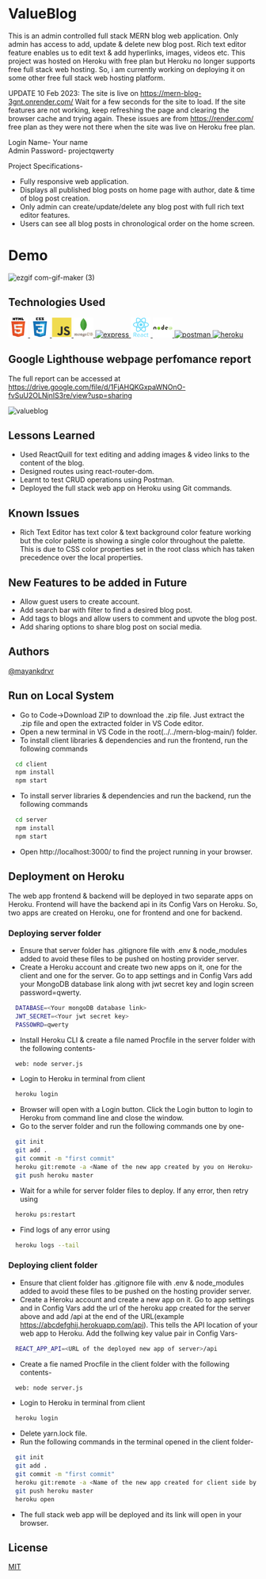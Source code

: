 # ValueBlog

This is an admin controlled full stack MERN blog web application. Only admin has access to add, update & delete new blog post. Rich text editor feature enables us to edit text & add hyperlinks, images, videos etc. This project was hosted on Heroku with free plan but Heroku no longer supports free full stack web hosting. So, i am currently working on deploying it on some other free full stack web hosting platform. 

UPDATE 10 Feb 2023: The site is live on https://mern-blog-3gnt.onrender.com/
Wait for a few seconds for the site to load. If the site features are not working, keep refreshing the page and clearing the browser cache and trying again. These issues are from https://render.com/ free plan as they were not there when the site was live on Heroku free plan.

Login Name- Your name <br />
Admin Password- projectqwerty

Project Specifications-
- Fully responsive web application.
- Displays all published blog posts on home page with author, date & time of blog post creation.
- Only admin can create/update/delete any blog post with full rich text editor features.
- Users can see all blog posts in chronological order on the home screen.

# Demo

  ![ezgif com-gif-maker (3)](https://user-images.githubusercontent.com/87348490/152381000-5f57b062-377c-48e2-acbc-ec0778422159.gif)

## Technologies Used

<a href="https://www.w3.org/html/" target="_blank" rel="noreferrer"> <img src="https://raw.githubusercontent.com/devicons/devicon/master/icons/html5/html5-original-wordmark.svg" alt="html5" width="40" height="40"/> </a>
<a href="https://www.w3schools.com/css/" target="_blank" rel="noreferrer"> <img src="https://raw.githubusercontent.com/devicons/devicon/master/icons/css3/css3-original-wordmark.svg" alt="css3" width="40" height="40"/> </a> 
<a href="https://developer.mozilla.org/en-US/docs/Web/JavaScript" target="_blank" rel="noreferrer"> <img src="https://raw.githubusercontent.com/devicons/devicon/master/icons/javascript/javascript-original.svg" alt="javascript" width="40" height="40"/> </a> 
<a href="https://www.mongodb.com/" target="_blank" rel="noreferrer"> <img src="https://raw.githubusercontent.com/devicons/devicon/master/icons/mongodb/mongodb-original-wordmark.svg" alt="mongodb" width="40" height="40"/> </a>
<a href="https://expressjs.com" target="_blank" rel="noreferrer"> <img src="https://i.ibb.co/ckPHbQm/express-facebook-share.png" alt="express" width="60" height="40"/> </a>
<a href="https://reactjs.org/" target="_blank" rel="noreferrer"> <img src="https://raw.githubusercontent.com/devicons/devicon/master/icons/react/react-original-wordmark.svg" alt="react" width="40" height="40"/> </a>
<a href="https://nodejs.org" target="_blank" rel="noreferrer"> <img src="https://raw.githubusercontent.com/devicons/devicon/master/icons/nodejs/nodejs-original-wordmark.svg" alt="nodejs" width="40" height="40"/> </a> 
<a href="https://postman.com" target="_blank" rel="noreferrer"> <img src="https://www.vectorlogo.zone/logos/getpostman/getpostman-icon.svg" alt="postman" width="40" height="40"/> </a>
<a href="https://heroku.com" target="_blank" rel="noreferrer"> <img src="https://www.vectorlogo.zone/logos/heroku/heroku-icon.svg" alt="heroku" width="40" height="40"/> </a> 

## Google Lighthouse webpage perfomance report 

The full report can be accessed at https://drive.google.com/file/d/1FjAHQKGxpaWNOnO-fvSuU2OLNjnIS3re/view?usp=sharing
  
![valueblog](https://user-images.githubusercontent.com/87348490/152341465-c7c99654-58b2-4da9-983a-435329e71771.png)

## Lessons Learned

- Used ReactQuill for text editing and adding images & video links to the content of the blog.
- Designed routes using react-router-dom.
- Learnt to test CRUD operations using Postman.
- Deployed the full stack web app on Heroku using Git commands.

## Known Issues

- Rich Text Editor has text color & text background color feature working but the color palette is showing a single color throughout the palette. This is due to CSS color properties set in the root class which has taken precedence over the local properties.

## New Features to be added in Future

- Allow guest users to create account.
- Add search bar with filter to find a desired blog post.
- Add tags to blogs and allow users to comment and upvote the blog post.
- Add sharing options to share blog post on social media.

## Authors

[@mayankdrvr](https://www.github.com/mayankdrvr)

## Run on Local System

- Go to Code->Download ZIP to download the .zip file. Just extract the .zip file and open the extracted folder in VS Code editor.
- Open a new terminal in VS Code in the root(../../mern-blog-main/) folder.
- To install client libraries & dependencies and run the frontend, run the following commands 
```bash
  cd client
  npm install
  npm start
```
- To install server libraries & dependencies and run the backend, run the following commands 
```bash
  cd server
  npm install
  npm start
```
- Open http://localhost:3000/ to find the project running in your browser.

## Deployment on Heroku
The web app frontend & backend will be deployed in two separate apps on Heroku. Frontend will have the backend api in its Config Vars on Heroku. So, two apps are created on Heroku, one for frontend and one for backend.
### Deploying server folder
- Ensure that server folder has .gitignore file with .env & node_modules added to avoid these files to be pushed on hosting provider server.
- Create a Heroku account and create two new apps on it, one for the client and one for the server. Go to app settings and in Config Vars add your MongoDB database link along with jwt secret key and login screen password=qwerty.
```bash
  DATABASE=<Your mongoDB database link>
  JWT_SECRET=<Your jwt secret key>
  PASSOWRD=qwerty
```
- Install Heroku CLI & create a file named Procfile in the server folder with the following contents-
```bash
  web: node server.js
```
- Login to Heroku in terminal from client
```bash
  heroku login
```
- Browser will open with a Login button. Click the Login button to login to Heroku from command line and close the window.
- Go to the server folder and run the following commands one by one-
```bash
  git init
  git add .
  git commit -m "first commit"
  heroku git:remote -a <Name of the new app created by you on Heroku>
  git push heroku master
```
- Wait for a while for server folder files to deploy. If any error, then retry using 
```bash
  heroku ps:restart
```
- Find logs of any error using
```bash
  heroku logs --tail
```

### Deploying client folder
- Ensure that client folder has .gitignore file with .env & node_modules added to avoid these files to be pushed on the hosting provider server.
- Create a Heroku account and create a new app on it. Go to app settings and in Config Vars add the url of the heroku app created for the server above and add /api at the end of the URL(example https://abcdefghij.herokuapp.com/api). This tells the API location of your web app to Heroku. Add the follwing key value pair in Config Vars-
```bash
  REACT_APP_API=<URL of the deployed new app of server>/api
```
- Create a fie named Procfile in the client folder with the following contents-
```bash
  web: node server.js
```
- Login to Heroku in terminal from client
```bash
  heroku login
```
- Delete yarn.lock file.
- Run the following commands in the terminal opened in the client folder-
```bash
  git init
  git add .
  git commit -m "first commit"
  heroku git:remote -a <Name of the new app created for client side by you on Heroku>
  git push heroku master
  heroku open
```
- The full stack web app will be deployed and its link will open in your browser.

## License

[MIT](https://choosealicense.com/licenses/mit/)







